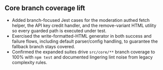 ## Core branch coverage lift

- Added branch-focused Jest cases for the moderation authed fetch helper, the API key credit handler, and the remove-variant HTML utility so every guarded path is executed under test.
- Exercised the write-formatted-HTML generator in both success and failure flows, including default parser/config handling, to guarantee the fallback branch stays covered.
- Confirmed the expanded suites drive `src/core/**` branch coverage to 100% with `npm test` and documented lingering lint noise from legacy complexity rules.

